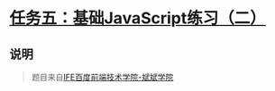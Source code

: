 # [任务五：基础JavaScript练习（二）](https://mayfulq.github.io/ife2017/BinBin/task-5/index.html)
## 说明
>题目来自[IFE百度前端技术学院-斌斌学院](http://ife.baidu.com/course/detail/id/105)